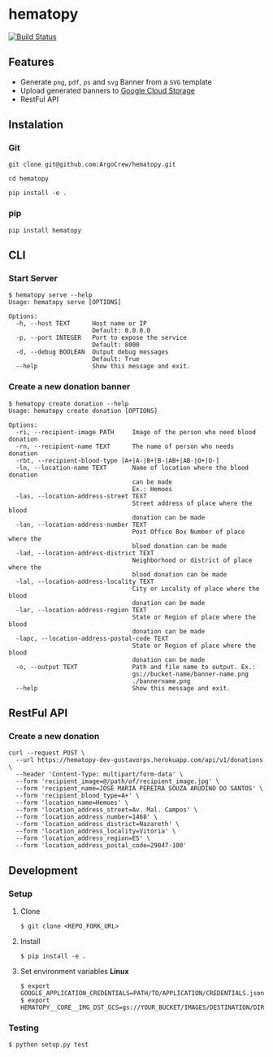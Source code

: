 hematopy 
==============================
[![Build Status](https://travis-ci.org/ArgoCrew/hematopy.svg?branch=master)](https://travis-ci.org/ArgoCrew/hematopy)


## Features

- Generate `png`, `pdf`, `ps` and `svg` Banner from a `SVG` template
- Upload generated banners to [Google Cloud Storage]()
- RestFul API


## Instalation

### Git


```
git clone git@github.com:ArgoCrew/hematopy.git

cd hematopy

pip install -e .
```

### pip

```
pip install hematopy
```


## CLI

### Start Server
```
$ hematopy serve --help
Usage: hematopy serve [OPTIONS]

Options:
  -h, --host TEXT      Host name or IP 
                       Default: 0.0.0.0
  -p, --port INTEGER   Port to expose the service 
                       Default: 8000
  -d, --debug BOOLEAN  Output debug messages 
                       Default: True
  --help               Show this message and exit.
```

### Create a new donation banner

```
$ hematopy create donation --help
Usage: hematopy create donation [OPTIONS]

Options:
  -ri, --recipient-image PATH     Image of the person who need blood donation
  -rn, --recipient-name TEXT      The name of person who needs donation
  -rbt, --recipient-blood-type [A+|A-|B+|B-|AB+|AB-|O+|O-]
  -ln, --location-name TEXT       Name of location where the blood donation
                                  can be made
                                  Ex.: Hemoes
  -las, --location-address-street TEXT
                                  Street address of place where the blood
                                  donation can be made
  -lan, --location-address-number TEXT
                                  Post Office Box Number of place where the
                                  blood donation can be made
  -lad, --location-address-district TEXT
                                  Neighborhood or district of place where the
                                  blood donation can be made
  -lal, --location-address-locality TEXT
                                  City or Locality of place where the blood
                                  donation can be made
  -lar, --location-address-region TEXT
                                  State or Region of place where the blood
                                  donation can be made
  -lapc, --location-address-postal-code TEXT
                                  State or Region of place where the blood
                                  donation can be made
  -o, --output TEXT               Path and file name to output. Ex.:
                                  gs://bucket-name/banner-name.png
                                  ./bannername.png
  --help                          Show this message and exit.
```


## RestFul API

### Create a new donation

```
curl --request POST \
  --url https://hematopy-dev-gustavorps.herokuapp.com/api/v1/donations \
  --header 'Content-Type: multipart/form-data' \
  --form 'recipient_image=@/path/of/recipient_image.jpg' \
  --form 'recipient_name=JOSÉ MARIA PEREIRA SOUZA ARUDINO DO SANTOS' \
  --form 'recipient_blood_type=A+' \
  --form 'location_name=Hemoes' \
  --form 'location_address_street=Av. Mal. Campos' \
  --form 'location_address_number=1468' \
  --form 'location_address_district=Nazareth' \
  --form 'location_address_locality=Vitória' \
  --form 'location_address_region=ES' \
  --form 'location_address_postal_code=29047-100'
```

## Development

### Setup

1. Clone
    ```
    $ git clone <REPO_FORK_URL>
    ```

2. Install
    ```
    $ pip install -e .
    ```

3. Set environment variables
    **Linux**
    ```
    $ export GOOGLE_APPLICATION_CREDENTIALS=PATH/TO/APPLICATION/CREDENTIALS.json
    $ export HEMATOPY__CORE__IMG_DST_GCS=gs://YOUR_BUCKET/IMAGES/DESTINATION/DIRECTORY
    ```



### Testing

```
$ python setup.py test
```
